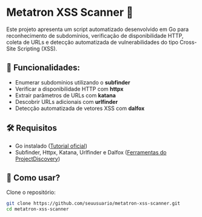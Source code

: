 # Metatron XSS Scanner 🚀

Este projeto apresenta um script automatizado desenvolvido em Go para reconhecimento de subdomínios, verificação de disponibilidade HTTP, coleta de URLs e detecção automatizada de vulnerabilidades do tipo Cross-Site Scripting (XSS).

## 📌 Funcionalidades:
- Enumerar subdomínios utilizando o **subfinder**
- Verificar a disponibilidade HTTP com **httpx**
- Extrair parâmetros de URLs com **katana**
- Descobrir URLs adicionais com **urlfinder**
- Detecção automatizada de vetores XSS com **dalfox**

## 🛠️ Requisitos
- Go instalado ([Tutorial oficial](https://golang.org/doc/install))
- Subfinder, Httpx, Katana, Urlfinder e Dalfox ([Ferramentas do ProjectDiscovery](https://github.com/projectdiscovery))

## 🚀 Como usar?
Clone o repositório:

```bash
git clone https://github.com/seuusuario/metatron-xss-scanner.git
cd metatron-xss-scanner
